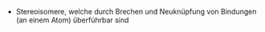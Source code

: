 - Stereoisomere, welche durch Brechen und Neuknüpfung von Bindungen (an einem Atom) überführbar sind

